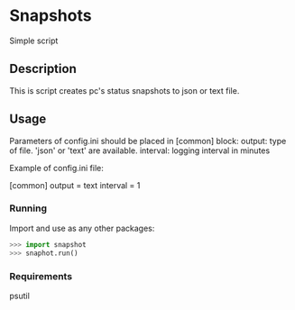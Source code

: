 # Snapshots 
Simple script

## Description 
This is script creates pc's status snapshots to json or text file.

## Usage
Parameters of config.ini should be placed in [common] block:
output: type of file. 'json' or 'text' are available.
interval: logging interval in minutes

Example of config.ini file:

[common]
output = text
interval = 1

### Running
Import and use as any other packages:
```python
>>> import snapshot
>>> snaphot.run()
```

### Requirements
psutil

